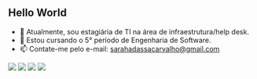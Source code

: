 ##                    Hello World

- 🔭 Atualmente, sou estagiária de TI na área de infraestrutura/help desk.
- 🌱 Estou cursando o 5° período de Engenharia de Software.
- 📫 Contate-me pelo e-mail: sarahadassacarvalho@gmail.com


<div>
  <a href="https://www.instagram.com/sarahadassa_/" target="_blank"><img src="https://img.shields.io/badge/-Instagram-%23E4405F?style=for-the-badge&logo=instagram&logoColor=white" target="_blank"></a>
 <a href="https://discord.com/users/sarahadassa_/" target="_blank"><img src="https://img.shields.io/badge/Discord-7289DA?style=for-the-badge&logo=discord&logoColor=white" target="_blank"></a> 
  <a href = "mailto:sarahadassacarvalho@gmail.com"><img src="https://img.shields.io/badge/-Gmail-%23333?style=for-the-badge&logo=gmail&logoColor=white" target="_blank"></a>
  <a href="https://www.linkedin.com/in/sara-carvalho-19b01a1ab/" target="_blank"><img src="https://img.shields.io/badge/-LinkedIn-%230077B5?style=for-the-badge&logo=linkedin&logoColor=white" target="_blank"></a> 
</div>

